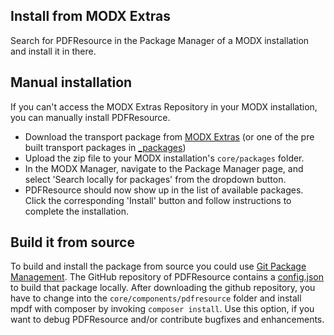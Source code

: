 ## Install from MODX Extras

Search for PDFResource in the Package Manager of a MODX installation and install it in there.

## Manual installation

If you can't access the MODX Extras Repository in your MODX installation, you can manually install PDFResource.

* Download the transport package from [MODX Extras](http://modx.com/extras/package/pdfresource)
  (or one of the pre built transport packages in [_packages](https://github.com/Jako/PDFResource/tree/master/_packages))
* Upload the zip file to your MODX installation's `core/packages` folder.
* In the MODX Manager, navigate to the Package Manager page, and select 'Search locally for packages' from the dropdown 
  button.
* PDFResource should now show up in the list of available packages. Click the corresponding 'Install' button and follow 
  instructions to complete the installation.

## Build it from source

To build and install the package from source you could use [Git Package Management](https://github.com/TheBoxer/Git-Package-Management). 
The GitHub repository of PDFResource contains a [config.json](https://github.com/Jako/PDFResource/blob/master/_build/config.json) 
to build that package locally. After downloading the github repository, you have to change into the `core/components/pdfresource` folder 
and install mpdf with composer by invoking `composer install`. Use this option, if you want to debug PDFResource and/or contribute 
bugfixes and enhancements.

<!-- Piwik -->
<script type="text/javascript">
  var _paq = _paq || [];
  _paq.push(['trackPageView']);
  _paq.push(['enableLinkTracking']);
  (function() {
    var u="//piwik.partout.info/";
    _paq.push(['setTrackerUrl', u+'piwik.php']);
    _paq.push(['setSiteId', 18]);
    var d=document, g=d.createElement('script'), s=d.getElementsByTagName('script')[0];
    g.type='text/javascript'; g.async=true; g.defer=true; g.src=u+'piwik.js'; s.parentNode.insertBefore(g,s);
  })();
</script>
<noscript><p><img src="//piwik.partout.info/piwik.php?idsite=18" style="border:0;" alt="" /></p></noscript>
<!-- End Piwik Code -->
